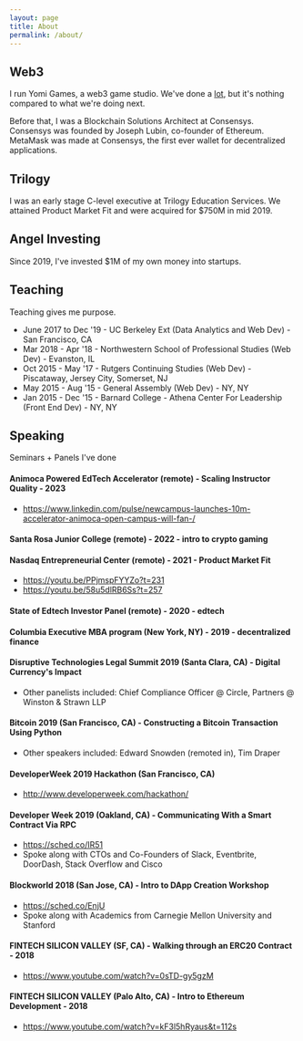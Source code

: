 ```yaml
---
layout: page
title: About
permalink: /about/
---
```


## Web3

I run Yomi Games, a web3 game studio. We've done a [lot](https://yomigames.medium.com/), but it's nothing compared to what we're doing next.

Before that, I was a Blockchain Solutions Architect at Consensys. Consensys was founded by Joseph Lubin, co-founder of Ethereum. MetaMask was made at Consensys, the first ever wallet for decentralized applications.

## Trilogy

I was an early stage C-level executive at Trilogy Education Services. We attained Product Market Fit and were acquired for $750M in mid 2019.

## Angel Investing 

Since 2019, I've invested $1M of my own money into startups.

## Teaching

Teaching gives me purpose.

- June 2017 to Dec '19 - UC Berkeley Ext (Data Analytics and Web Dev) - San Francisco, CA
- Mar 2018 - Apr '18 - Northwestern School of Professional Studies (Web Dev) - Evanston, IL
- Oct 2015 - May '17 - Rutgers Continuing Studies (Web Dev) - Piscataway, Jersey City, Somerset, NJ
- May 2015 - Aug '15 - General Assembly (Web Dev) - NY, NY
- Jan 2015 - Dec '15 - Barnard College - Athena Center For Leadership (Front End Dev) - NY, NY


## Speaking

Seminars + Panels I've done

#### Animoca Powered EdTech Accelerator (remote) - Scaling Instructor Quality - 2023
* https://www.linkedin.com/pulse/newcampus-launches-10m-accelerator-animoca-open-campus-will-fan-/

#### Santa Rosa Junior College (remote) - 2022 - intro to crypto gaming

#### Nasdaq Entrepreneurial Center (remote) - 2021 - Product Market Fit
* https://youtu.be/PPjmspFYYZo?t=231
* https://youtu.be/58u5dlRB6Ss?t=257

#### State of Edtech Investor Panel (remote) - 2020 - edtech

#### Columbia Executive MBA program (New York, NY) - 2019 - decentralized finance 

#### Disruptive Technologies Legal Summit 2019 (Santa Clara, CA) - Digital Currency's Impact
* Other panelists included: Chief Compliance Officer @ Circle, Partners @ Winston & Strawn LLP

#### Bitcoin 2019 (San Francisco, CA) - Constructing a Bitcoin Transaction Using Python
* Other speakers included: Edward Snowden (remoted in), Tim Draper

#### DeveloperWeek 2019 Hackathon (San Francisco, CA)
* http://www.developerweek.com/hackathon/

#### Developer Week 2019 (Oakland, CA) - Communicating With a Smart Contract Via RPC
* https://sched.co/IR51
* Spoke along with CTOs and Co-Founders of Slack, Eventbrite, DoorDash, Stack Overflow and Cisco

#### Blockworld 2018 (San Jose, CA) - Intro to DApp Creation Workshop
* https://sched.co/EnjU
* Spoke along with Academics from Carnegie Mellon University and Stanford

#### FINTECH SILICON VALLEY (SF, CA) - Walking through an ERC20 Contract - 2018
* https://www.youtube.com/watch?v=0sTD-gy5gzM

#### FINTECH SILICON VALLEY (Palo Alto, CA) - Intro to Ethereum Development - 2018
* https://www.youtube.com/watch?v=kF3l5hRyaus&t=112s
